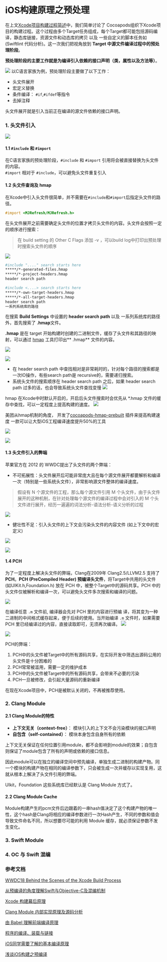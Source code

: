# iOS构建原理之预处理

在上文[Xcode项目构建过程简述](1.Xcode构建过程简述.md)中，我们简单讨论了 Cocoapods组织下Xcode项目的构建过程。这个过程由多个Target任务组成，每个Target都可能包括源码编译，静态库链接，资源文件和动态库的拷贝 以及 一些自定义的脚本任务如 (Swiftlint 代码分析)。这一次我们把视角放到 **Target 中源文件编译过程中的预处理阶段**。

**预处理阶段的主要工作就是为编译引入依赖的接口声明（类，属性以及方法等）**。

![](http://pic.existorlive.cn//202211132308181.png)
以C语言家族为例，预处理阶段主要做了以下工作：
- 头文件展开
- 宏定义替换
- 条件编译： `#if`,`#ifdef`等指令 
- 去掉注释

头文件展开就是引入当前正在编译的源文件依赖的接口声明。

### 1.  头文件引入

![](https://pic.existorlive.cn//202211132311980.png)

#### 1.1 `#include` 和 `#import`

在C语言家族的预处理阶段，`#include` 和 `#import` 引用将会被直接替换为头文件的内容。  
`#import` 相对于 `#include`，可以避免头文件重复引入

#### 1.2 头文件查询及 hmap

在Xcode中引入头文件很简单，并不需要在`#include`和`#import`后指定头文件的路径。

```Objective-C
#import <MJRefresh/MJRefresh.h>
```

在头文件展开之前需要确定头文件的位置才拷贝头文件的内容。头文件会按照一定的顺序进行搜索：
> 在 build setting 的 Other C Flags 添加 -v ，可以build log中打印出预处理时搜索头文件的顺序

![](https://pic.existorlive.cn//202211132318981.png)

```sh
#include "...." search starts here 
*****/*-generated-files.hmap
*****/*-project-headers.hmap
header search path

#include <....> search starts here 
*****/*-own-target-headers.hmap
*****/*-all-target-headers.hmap
header search path
一系列系统库的路径
```

在搜索 **Build Settings** 中设置的 **header search path** 以及 一系列系统库的路径外，首先搜索了 **.hmap**文件。

**.hmap** 是在 target 开始构建时创建的二进制文件，缓存了头文件和其路径的映射，可以通过 [hmap](https://github.com/milend/hmap) 工具打印出** .hmap** 文件的内容。

![](https://pic.existorlive.cn//202211132322091.png)

![](https://pic.existorlive.cn//202211132322501.png)

- 在 header search path 中查找相对是非常耗时的，针对每个路径的搜索都是一次IO操作，有些search path是 recursive的，需要递归搜索。
- 系统头文件的搜索顺序在  header search path 之后，如果 header search path 过多的话，也会导致系统头文件查找变慢
![](https://pic.existorlive.cn//202211132323613.png)


hmap 在Xcode中时默认开启的，开启后头文件搜索时会优先从 *.hmap 文件的缓存中查找，可以一定程度上提高构建的速度。
![](https://pic.existorlive.cn//202211132323780.png)

美团从hmap机制的角度， 开发了[cocoapods-hmap-prebuilt](https://tech.meituan.com/2021/02/25/cocoapods-hmap-prebuilt.html) 插件来提高构建速度 一款可以让大型iOS工程编译速度提升50%的工具

![](https://pic.existorlive.cn//202211132323972.png)

![](https://pic.existorlive.cn//202211132324182.png)

#### 1.3 头文件引入的弊端

苹果官方在 2012 的 WWDC提出了头文件的两个弊端：
- 不可拓展性：头文件展开后可能非常庞大且在每个源文件展开都要解析和编译一次（特别是一些系统头文件），非常影响源文件整体的编译速度。

>   假设有 N 个源文件的工程，那么每个源文件引用 M 个头文件，由于头文件展开的这种机制，在针对处理每个源文件的编译过程中会对引入的 M 个头文件进行展开，经历一遍遍的词法分析-语法分析-语义分析的过程 

![](https://pic.existorlive.cn//202211132325854.png)

- 健壮性不足：引入头文件的上下文会污染头文件的内容文件 (如上下文中的宏定义) 

![](https://pic.existorlive.cn//202211132325125.png)

![](https://pic.existorlive.cn//202211132325513.png)

#### 1.4 PCH 

为了一定程度上解决头文件的弊端，Clang在2009年 Clang2.5/LLVM2.5 支持了**PCH**。**PCH (PreCompiled Header) 预编译头文件**，将Target中共用的头文件 (如UIKit.h,Foundation.h) 放在 PCH 中，被整个Target中的源码共享。PCH 中的头文件仅被解析和编译一次，可以避免头文件多次搜索和编译的问题。

![](https://pic.existorlive.cn//202211132326085.png)

在编译任意 `.m` 文件前, 编译器会先对 PCH 里的内容进行预编
译，将其变为一种二进制的中间格式缓存起来，便于后续的使用。当开始编译 `.m` 文件时，如果需要 PCH 里已经编译过的内容，直接读取即可，无须再次编译。
![](https://pic.existorlive.cn//202211132326992.png)

![](https://pic.existorlive.cn//202211132327216.png)

PCH的弊端：
1. PCH中的头文件被Target中的所有源码共享，在实际开发中筛选出源码公用的头文件是十分困难的
2. PCH常常被滥用，需要一定的维护成本
3. PCH中的头文件被Target中的所有源码共享，会带来不必要的污染
4. PCH一旦被修改，会引起大量源码的重新编译

在现在Xcode项目中，PCH是被默认关闭的，不再被推荐使用。

### 2. Clang Module

#### 2.1 Clang Module的特性

- **上下文无关（context-free）**：
      模块引入的上下文不会污染模块的接口声明
- **自包含（self-contained）**：
      模块本身包含自身所有的依赖

上下文无关保证在任何位置引用module，都不会影响到module的效果；自包含则保证了module包含了所有的声明或依赖的接口信息。

因此module可以在独立的编译空间中预先编译，单独生成二进制的构建产物。同一个模块的构建产物在相同的编译参数下，只会被生成一次并缓存以实现复用，这就从根本上解决了头文件引用的弊端。

UIkit，Foundation 这些系统库已经默认是 Clang Module 方式了。

#### 2.2 Clang Module Cache
Module构建产生的pcm文件后边跟着的一串hash值决定了这个构建产物的唯一性，这个hash是Clang将相应的编译参数进行一次Hash产生，不同的参数和值会导致文件命名不同，所以想要尽可能的利用 Module 缓存，就必须保证参数不发生变化。

### 3. Swift Module


### 4. OC 与 Swift 混编




### 参考文档

[WWDC18 Behind the Scenes of the Xcode Build Process](https://developer.apple.com/videos/play/wwdc2018/415/)

[从预编译的角度理解Swift与Objective-C及混编机制](https://blog.csdn.net/MeituanTech/article/details/114109300)

[Xcode 构建幕后原理](http://chuquan.me/2021/02/16/understand-ios-xcode-build-process/#more)

[Clang Module 内部实现原理及源码分析](https://mp.weixin.qq.com/s/fm_Wxrs9o6V53jtGdp3v9w)

[由 Babel 理解前端编译原理](https://mp.weixin.qq.com/s/Wjw6zdpwcw5LbSmqzkN5RA)

[程序的编译、装载与链接](https://zhuanlan.zhihu.com/p/139026433)

[iOS同学需要了解的基本编译原理](https://juejin.cn/post/6985767264863649828)

[浅谈iOS构建之预编译](https://duapp.yuque.com/team_tech/blog/cga5dl)

